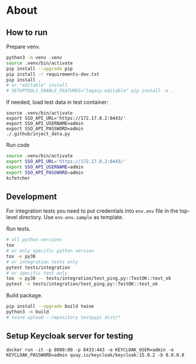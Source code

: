 # About

## How to run

Prepare venv.

```bash
python3 -m venv .venv
source .venv/bin/activate
pip install --upgrade pip
pip install -r requirements-dev.txt
pip install .
# or "editable" install
# SETUPTOOLS_ENABLE_FEATURES="legacy-editable" pip install -e .
```

If needed, load test data in test container:

```shell
source .venv/bin/activate
export SSO_API_URL='https://172.17.0.2:8443/'
export SSO_API_USERNAME=admin
export SSO_API_PASSWORD=admin
./.github/inject_data.py
```

Run code

```bash
source .venv/bin/activate
export SSO_API_URL='https://172.17.0.2:8443/'
export SSO_API_USERNAME=admin
export SSO_API_PASSWORD=admin
kcfetcher
```

## Development

For integration tests you need to put credentials into `env.env` file in the top-level directory.
Use `env.env.sample` as template.

Run tests.

```bash
# all python versions
tox
# or only specific python version
tox -e py38
# or integration tests only
pytest tests/integration
# or specific test only
tox -e py38 -- tests/integration/test_ping.py::TestOK::test_ok
pytest -v tests/integration/test_ping.py::TestOK::test_ok
```

Build package.

```bash
pip install --upgrade build twine
python3 -m build
# twine upload --repository testpypi dist/*
```

## Setup Keycloak server for testing

```shell
docker run -it -p 8080:80 -p 8433:443 -e KEYCLOAK_USER=admin -e KEYCLOAK_PASSWORD=admin quay.io/keycloak/keycloak:15.0.2 -b 0.0.0.0
```
